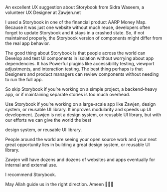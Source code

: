 An excellent UX suggestion about Storybook from Sidra Waseem, a volunteer UX Designer at Zawjen.net

I used a Storybook in one of the financial product AARP Money Map. Because it was just one website without much reuse, developers often forget to update Storybook and it stays in a crashed state. So, if not maintained properly, the Storybook version of components might differ from the real app behavior.

The good thing about Storybook is that people across the world can Develop and test UI components in isolation without worrying about app dependencies. It has Powerful plugins like accessibility testing, viewport adjustments, and interaction testing. The best thing perhaps is that Designers and product managers can review components without needing to run the full app.

So skip Storybook if you’re working on a simple project, a backend-heavy app, or if maintaining separate stories is too much overhead.

Use Storybook if you’re working on a large-scale app like Zawjen, design system, or reusable UI library. It improves modularity and speeds up UI development. Zawjen is not a design system, or reusable UI library, but with our efforts we can give the world the best

design system, or reusable UI library.

People around the world are seeing your open source work and your next great opportunity lies in building a great design system, or reusable UI library.

Zawjen will have dozens and dozens of websites and apps eventually for internal and external use.

I recommend Storybook.

May Allah guide us in the right direction. Ameen 🌿🌿🌿